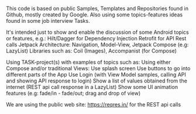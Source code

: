 This code is based on public Samples, Templates and Repositories found in Github,
mostly created by Google. Also using some topics-features ideas found in some job interview Tasks.

It's intended just to show and enable the discussion of some Android topics or features, e.g.:
    Hilt/Dagger for Dependency Injection
    Retrofit for API Rest calls
    Jetpack Architecture: Navigation, Model-View,
    Jetpack Compose (e.g: LazyList)
    Libraries such as: Coil (Images), Accompanist (for Compose)

Using TASK-project(s) with examples of topics such as:
    Using either Compose and/or traditional Views:
        Use splash screen
        Use buttons to go into different parts of the App
        Use Login (with View Model samples, calling API and showing API response to login)
        Show a list of values obtained from the internet (REST api call response in a LazyList)
        Show some UI animation features (e.g: fade/in - fade/out; drag and drop of view)

We are using the public web site: https://reqres.in/ for the REST api calls
